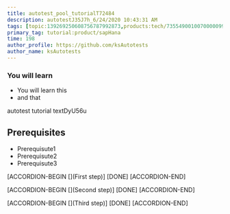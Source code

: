 ```yaml
---
title: autotest_pool_tutorialT72484
description: autotestJ35J7h_6/24/2020 10:43:31 AM
tags: [topic:139269250608756787992873,products:tech/73554900100700000996,tutorial:experience/advanced]
primary_tag: tutorial:product/sapHana
time: 198
author_profile: https://github.com/ksAutotests
author_name: ksAutotests
---
```

### You will learn
- You will learn this
- and that

autotest tutorial textDyU56u

## Prerequisites
- Prerequisute1
- Prerequisute2
- Prerequisute3

[ACCORDION-BEGIN [](First step)]
[DONE]
[ACCORDION-END]

[ACCORDION-BEGIN [](Second step)]
[DONE]
[ACCORDION-END]

[ACCORDION-BEGIN [](Third step)]
[DONE]
[ACCORDION-END]

